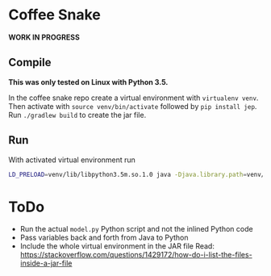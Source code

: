 # Coffee Snake

**WORK IN PROGRESS**

## Compile

**This was only tested on Linux with Python 3.5.**

In the coffee snake repo create a virtual environment with `virtualenv venv`. Then activate with `source venv/bin/activate`
followed by `pip install jep`. Run `./gradlew build` to create the jar file.

## Run

With activated virtual environment run 

```bash
LD_PRELOAD=venv/lib/libpython3.5m.so.1.0 java -Djava.library.path=venv/lib/python3.5/site-packages/jep -jar build/libs/coffee-snake-1.0-SNAPSHOT.jar
```

# ToDo
* Run the actual `model.py` Python script and not the inlined Python code
* Pass variables back and forth from Java to Python
* Include the whole virtual environment in the JAR file
  Read: https://stackoverflow.com/questions/1429172/how-do-i-list-the-files-inside-a-jar-file
    
